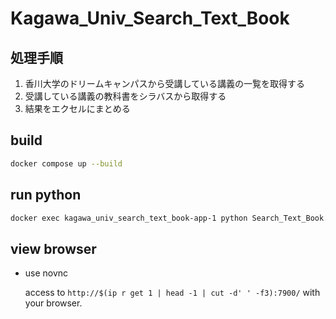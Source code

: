 # Kagawa_Univ_Search_Text_Book

## 処理手順

1. 香川大学のドリームキャンパスから受講している講義の一覧を取得する
1. 受講している講義の教科書をシラバスから取得する
1. 結果をエクセルにまとめる

## build

```sh
docker compose up --build
```

## run python

```sh
docker exec kagawa_univ_search_text_book-app-1 python Search_Text_Book.py
```

## view browser

- use novnc

    access to `http://$(ip r get 1 | head -1 | cut -d' ' -f3):7900/` with your browser.
